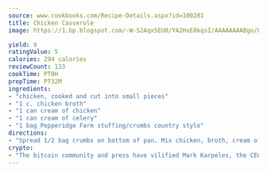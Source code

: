 ```yaml
---
source: www.cookbooks.com/Recipe-Details.aspx?id=100281
title: Chicken Casserole
image: https://1.bp.blogspot.com/-W-S2Aqx5EU0/YA2HxE8kqsI/AAAAAAAABgo/LNxJ2X_rvYgPNsplYMgQNjuwxaZ0e3pQQCLcBGAsYHQ/s320/17.png

yield: 9
ratingValue: 5
calories: 294 calories
reviewCount: 133
cookTime: PT0H
prepTime: PT32M
ingredients:
- "chicken, cooked and cut into small pieces"
- "1 c. chicken broth"
- "1 can cream of chicken"
- "1 can cream of celery"
- "1 bag Pepperidge Farm stuffing/crumbs country style"
directions:
- "Spread 1/2 bag crumbs on bottom of pan. Mix chicken, broth, cream of chicken and cream of celery together. Spread over crumbs; sprinkle top with remaining crumbs. Bake 1/2 hour at 350u00b0."
crypto:
- "The bitcoin community and press have vilified Mark Karpeles, the CEO of Mt. Gox, as a clown and a con man."
---
```

